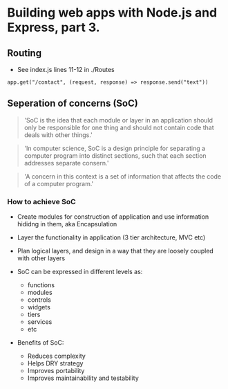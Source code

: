 # Building web apps with Node.js and Express, part 3.
## Routing
- See index.js lines 11-12 in ./Routes
```
app.get("/contact", (request, response) => response.send("text"))
```

## Seperation of concerns (SoC)
> 'SoC is the idea that each module or layer in an application should only be responsible for one thing and should not contain code that deals with other things.'

> 'In computer science, SoC is a design principle for separating a computer program into distinct sections, such that each section addresses separate consern.'

> 'A concern in this context is a set of information that affects the code of a computer program.'

### How to achieve SoC
- Create modules for construction of application and use information hididng in them, aka Encapsulation
- Layer the functionality in application (3 tier architecture, MVC etc)
- Plan logical layers, and design in a way that they are loosely coupled with other layers
- SoC can be expressed in different levels as:
    - functions
    - modules
    - controls
    - widgets
    - tiers
    - services
    - etc
    
- Benefits of SoC:
    - Reduces complexity
    - Helps DRY strategy
    - Improves portability
    - Improves maintainability and testability